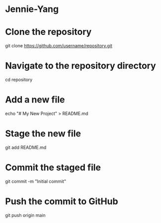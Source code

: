 # Jennie-Yang
# Clone the repository
git clone https://github.com/username/repository.git

# Navigate to the repository directory
cd repository

# Add a new file
echo "# My New Project" > README.md

# Stage the new file
git add README.md

# Commit the staged file
git commit -m "Initial commit"

# Push the commit to GitHub
git push origin main

